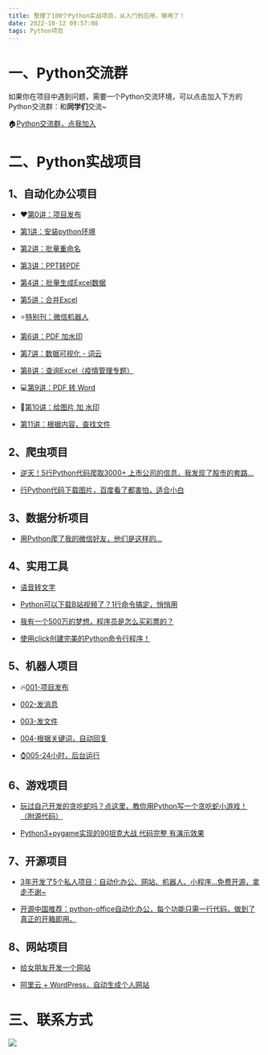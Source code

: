```yaml
---
title: 整理了100个Python实战项目，从入门到应用，够用了！
date: 2022-10-12 09:57:08
tags: Python项目
---
```




# 一、Python交流群

如果你在项目中遇到问题，需要一个Python交流环境，可以点击加入下方的Python交流群：和**同学们**交流~

🏠[Python交流群，点我加入](http://www.python4office.cn/wechat-group/)
<!-- more -->



# 二、Python实战项目

## 1、自动化办公项目


- ❤[第0讲：项目发布](https://www.bilibili.com/video/BV1pT4y1k7FH)

- [第1讲：安装python环境](https://www.bilibili.com/video/BV1Q44y1u7rV)

- [第2讲：批量重命名](https://www.bilibili.com/video/BV12r4y187Yj)

- [第3讲：PPT转PDF](https://www.bilibili.com/video/BV17Y411c792)

- [第4讲：批量生成Excel数据](https://www.bilibili.com/video/BV1wr4y1b7uk)

- [第5讲：合并Excel](https://www.bilibili.com/video/BV1714y147Ao)

- ⭐[特别刊：微信机器人](https://www.python-office.com/office/robot.html)

- [第6讲：PDF 加水印](https://www.bilibili.com/video/BV1Se411T7au)

- [第7讲：数据可视化 - 词云](https://www.bilibili.com/video/BV1Me4y1h7Ku)

- [第8讲：查询Excel（疫情管理专题）](https://www.bilibili.com/video/BV1Bd4y1B7yr)

- 💻[第9讲：PDF 转 Word](https://www.bilibili.com/video/BV1Bd4y1B7yr)

- 👩[第10讲：给图片 加 水印](https://www.bilibili.com/video/BV1jT411T7n9)

- [第11讲：根据内容，查找文件](https://www.bilibili.com/video/BV13P411n77G)

## 2、爬虫项目
- [逆天！5行Python代码爬取3000+ 上市公司的信息，我发现了股市的套路...](https://mp.weixin.qq.com/s/bJa_PHo2ijgzRVNUgU5F1w)

- [行Python代码下载图片，百度看了都害怕，适合小白](https://mp.weixin.qq.com/s/P6pRm1VX8bGYepC8O4Bt4Q)


## 3、数据分析项目
- [用Python爬了我的微信好友，他们是这样的...](https://mp.weixin.qq.com/s/-vsy85RdWyJL01yOGkZk9Q)

## 4、实用工具
- [语音转文字](https://mp.weixin.qq.com/s/Ug_IFSEQBzDshe7KuFckTQ)

- [Python可以下载B站视频了？1行命令搞定，悄悄用](https://mp.weixin.qq.com/s/NaDDcn-X8aruVHBvWmHXUQ)

- [我有一个500万的梦想，程序员是怎么买彩票的？](https://mp.weixin.qq.com/s/Q6JgW06hMUSik0DqGD0rOA)

- [使用click创建完美的Python命令行程序！](https://mp.weixin.qq.com/s/63TeUrT_b4HaizlzkEoxlA)

## 5、机器人项目

- 🔥[001-项目发布](https://www.bilibili.com/video/BV1Xa411u7yU)

- [002-发消息](https://www.bilibili.com/video/BV1Jt4y1j7F1)

- [003-发文件](https://www.bilibili.com/video/BV1te4y1y7Ro)

- [004-根据关键词，自动回复](https://www.bilibili.com/video/BV1fV4y1M7ju)

- [⌚005-24小时，后台运行](https://www.bilibili.com/video/BV11L411L7oi)


## 6、游戏项目

- [玩过自己开发的贪吃蛇吗？点这里，教你用Python写一个贪吃蛇小游戏！（附源代码）](https://mp.weixin.qq.com/s/Cd1iDcZq9nKxk-mV8phTpA)

- [Python3+pygame实现的90坦克大战 代码完整 有演示效果](https://mp.weixin.qq.com/s/079HcgEuKnBbxKPedLg72Q)

## 7、开源项目
- [3年开发了5个私人项目：自动化办公、网站、机器人、小程序...免费开源，拿走不谢~](https://mp.weixin.qq.com/s/ndZC6m9CDepZ8PhREylfiw)

- [开源中国推荐：python-office自动化办公，每个功能只需一行代码，做到了真正的开箱即用。](https://mp.weixin.qq.com/s/d2m7xYCLXF8QUlr-5sSuPA)

## 8、网站项目

- [给女朋友开发一个网站](https://www.bilibili.com/video/BV16M4y1c7GE)

- [阿里云 + WordPress，自动生成个人网站](https://mp.weixin.qq.com/s/4O1DiFu5-PGG0UuJz3FI1Q)
<!-- - []() -->
# 三、联系方式
![](https://www.python-office.com/api/img-cdn/group/0816.jpg)
